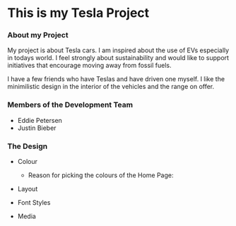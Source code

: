 # This is my Tesla Project

### About my Project
My project is about Tesla cars.  I am inspired about the use of EVs especially in todays world.  I feel strongly about sustainability and would like to support initiatives that encourage moving away from fossil fuels.

I have a few friends who have Teslas and have driven one myself.  I like the minimilistic design in the interior of the vehicles and the range on offer.

### Members of the Development Team
- Eddie Petersen
- Justin Bieber

### The Design
* Colour
  * Reason for picking the colours of the Home Page:
    
* Layout
* Font Styles
* Media

